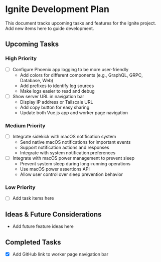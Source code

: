# Ignite Development Plan

This document tracks upcoming tasks and features for the Ignite project. Add new items here to guide development.

## Upcoming Tasks

### High Priority
- [ ] Configure Phoenix app logging to be more user-friendly
  - Add colors for different components (e.g., GraphQL, GRPC, Database, Web)
  - Add prefixes to identify log sources
  - Make logs easier to read and debug
- [ ] Show server URL in navigation bar
  - Display IP address or Tailscale URL
  - Add copy button for easy sharing
  - Update both Vue.js app and worker page navigation

### Medium Priority
- [ ] Integrate sidekick with macOS notification system
  - Send native macOS notifications for important events
  - Support notification actions and responses
  - Integrate with system notification preferences
- [ ] Integrate with macOS power management to prevent sleep
  - Prevent system sleep during long-running operations
  - Use macOS power assertions API
  - Allow user control over sleep prevention behavior

### Low Priority
- [ ] Add task items here

## Ideas & Future Considerations
- Add future feature ideas here

## Completed Tasks
- [x] Add GitHub link to worker page navigation bar